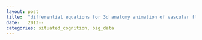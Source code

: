 ```yaml
---
layout: post
title:  "differential equations for 3d anatomy animation of vascular flow"
date:   2013--
categories: situated_cognition, big_data
---
```


![]()

